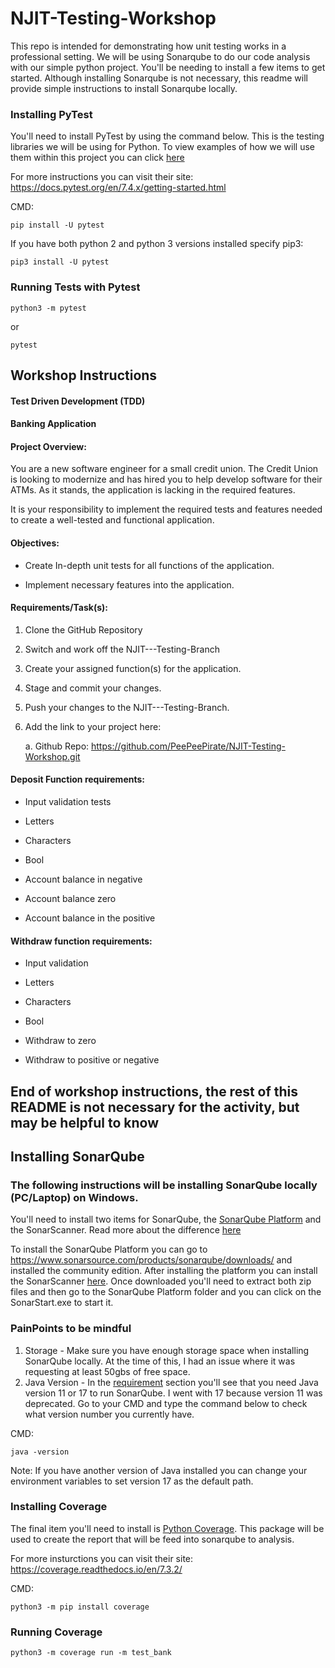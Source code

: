 # NJIT-Testing-Workshop
This repo is intended for demonstrating how unit testing works in a professional setting. We will be using Sonarqube to do our code analysis with our simple python project. You'll be needing to install a few items to get started. Although installing Sonarqube is not necessary, this readme will provide simple instructions to install Sonarqube locally.  


### Installing PyTest

You'll need to install PyTest by using the command below. This is the testing libraries we will be using for Python. To view examples of how we will use them within this project you can click [here](https://github.com/PeePeePirate/NJIT-Testing-Workshop/blob/main/tests_bank.py)

For more instructions you can visit their site: https://docs.pytest.org/en/7.4.x/getting-started.html


CMD:
```
pip install -U pytest
```
If you have both python 2 and python 3 versions installed specify pip3:
```
pip3 install -U pytest
```

### Running Tests with Pytest
```
python3 -m pytest
```
or
```
pytest
```

## Workshop Instructions

#### Test Driven Development (TDD) 
#### Banking Application

#### Project Overview:​

You are a new software engineer for a small credit union. The Credit Union is looking to modernize and has hired you to help develop software for their ATMs. As it stands, the application is lacking in the required features. 

It is your responsibility to implement the required tests and features needed to create a well-tested and functional application. 

#### Objectives:​ 

- Create In-depth unit tests for all functions of the application. 

- Implement necessary features into the application. 

#### ​​Requirements/Task(s):​ 

1. Clone the GitHub Repository 

2. Switch and work off the NJIT---Testing-Branch 

3. Create your assigned function(s) for the application. 

4. Stage and commit your changes. 

5. Push your changes to the NJIT---Testing-Branch. 

6. ​​Add the link to your project here:​ 

    a. Github Repo: https://github.com/PeePeePirate/NJIT-Testing-Workshop.git 

#### Deposit Function requirements: 

- Input validation tests  

- Letters  

- Characters  

- Bool  

- Account balance in negative  

- Account balance zero  

- Account balance in the positive 

#### Withdraw function requirements: 

- Input validation  

- Letters  

- Characters  

- Bool 

- Withdraw to zero  

- Withdraw to positive or negative

## End of workshop instructions, the rest of this README is not necessary for the activity, but may be helpful to know


## Installing SonarQube
### The following instructions will be installing SonarQube locally (PC/Laptop) on Windows. 

You'll need to install two items for SonarQube, the [SonarQube Platform](https://docs.sonarsource.com/sonarqube/9.9/analyzing-source-code/overview/) and the SonarScanner. Read more about the difference [here](https://stackoverflow.com/questions/43029897/sonarqube-vs-sonarscanner#:~:text=Sonarqube%20provides%20the%20intelligence%20to,organisation%20that%20developed%20SonarQube%20too.)

To install the SonarQube Platform you can go to https://www.sonarsource.com/products/sonarqube/downloads/ and installed the community edition.  After installing the platform you can install the SonarScanner [here](https://docs.sonarsource.com/sonarqube/9.9/analyzing-source-code/scanners/sonarscanner/). Once downloaded you'll need to extract both zip files and then go 
to the SonarQube Platform folder and you can click on the SonarStart.exe to start it. 

### PainPoints to be mindful

1. Storage - Make sure you have enough storage space when installing SonarQube locally. At the time of this, I had an issue where it was requesting at least 50gbs of free space.
2. Java Version - In the [requirement](https://docs.sonarsource.com/sonarqube/9.9/requirements/prerequisites-and-overview/) section you'll see that you need Java version 11 or 17 to run SonarQube. I went with 17 because version 11 was deprecated.  Go to your CMD and type the command below to check what version number you currently have.

CMD: 
```
java -version
```
Note:  If you have another version of Java installed you can change your environment variables to set version 17  as the default path. 


### Installing Coverage

The final item you'll need to install is [Python Coverage](https://coverage.readthedocs.io/en/7.3.2/). This package will be used to create the report that will be feed into sonarqube to analysis.

For more insturctions you can visit their site: https://coverage.readthedocs.io/en/7.3.2/


CMD:
```
python3 -m pip install coverage
```

### Running Coverage 
```
python3 -m coverage run -m test_bank
```

